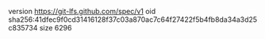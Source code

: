 version https://git-lfs.github.com/spec/v1
oid sha256:41dfec9f0cd31416128f37c03a870ac7c64f27422f5b4fb8da34a3d25c835734
size 6296
